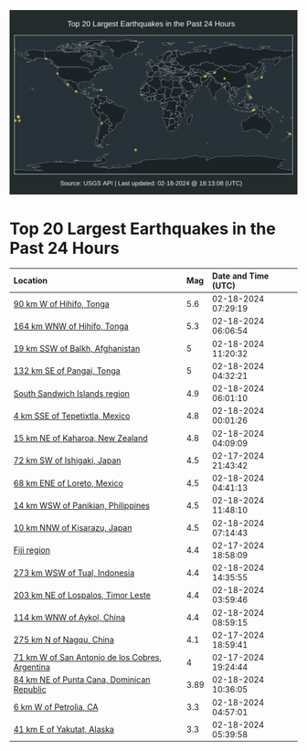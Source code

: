 ![Map](./map.png)

# Top 20 Largest Earthquakes in the Past 24 Hours

| Location | Mag | Date and Time (UTC) |
|:---|:---|:---|
| [90 km W of Hihifo, Tonga](https://earthquake.usgs.gov/earthquakes/eventpage/us7000lzz2) | 5.6 | 02-18-2024 07:29:19 |
| [164 km WNW of Hihifo, Tonga](https://earthquake.usgs.gov/earthquakes/eventpage/us7000lzyu) | 5.3 | 02-18-2024 06:06:54 |
| [19 km SSW of Balkh, Afghanistan](https://earthquake.usgs.gov/earthquakes/eventpage/us7000m003) | 5 | 02-18-2024 11:20:32 |
| [132 km SE of Pangai, Tonga](https://earthquake.usgs.gov/earthquakes/eventpage/us7000lzyl) | 5 | 02-18-2024 04:32:21 |
| [South Sandwich Islands region](https://earthquake.usgs.gov/earthquakes/eventpage/us7000lzyt) | 4.9 | 02-18-2024 06:01:10 |
| [4 km SSE of Tepetixtla, Mexico](https://earthquake.usgs.gov/earthquakes/eventpage/us7000lzx9) | 4.8 | 02-18-2024 00:01:26 |
| [15 km NE of Kaharoa, New Zealand](https://earthquake.usgs.gov/earthquakes/eventpage/us7000lzyd) | 4.8 | 02-18-2024 04:09:09 |
| [72 km SW of Ishigaki, Japan](https://earthquake.usgs.gov/earthquakes/eventpage/us7000lzwn) | 4.5 | 02-17-2024 21:43:42 |
| [68 km ENE of Loreto, Mexico](https://earthquake.usgs.gov/earthquakes/eventpage/us7000lzyk) | 4.5 | 02-18-2024 04:41:13 |
| [14 km WSW of Panikian, Philippines](https://earthquake.usgs.gov/earthquakes/eventpage/us7000m00g) | 4.5 | 02-18-2024 11:48:10 |
| [10 km NNW of Kisarazu, Japan](https://earthquake.usgs.gov/earthquakes/eventpage/us7000lzyx) | 4.5 | 02-18-2024 07:14:43 |
| [Fiji region](https://earthquake.usgs.gov/earthquakes/eventpage/us7000lzw9) | 4.4 | 02-17-2024 18:58:09 |
| [273 km WSW of Tual, Indonesia](https://earthquake.usgs.gov/earthquakes/eventpage/us7000m00u) | 4.4 | 02-18-2024 14:35:55 |
| [203 km NE of Lospalos, Timor Leste](https://earthquake.usgs.gov/earthquakes/eventpage/us7000lzyc) | 4.4 | 02-18-2024 03:59:46 |
| [114 km WNW of Aykol, China](https://earthquake.usgs.gov/earthquakes/eventpage/us7000lzzr) | 4.4 | 02-18-2024 08:59:15 |
| [275 km N of Nagqu, China](https://earthquake.usgs.gov/earthquakes/eventpage/us7000lzw3) | 4.1 | 02-17-2024 18:59:41 |
| [71 km W of San Antonio de los Cobres, Argentina](https://earthquake.usgs.gov/earthquakes/eventpage/us7000lzw7) | 4 | 02-17-2024 19:24:44 |
| [84 km NE of Punta Cana, Dominican Republic](https://earthquake.usgs.gov/earthquakes/eventpage/pr2024049000) | 3.89 | 02-18-2024 10:36:05 |
| [6 km W of Petrolia, CA](https://earthquake.usgs.gov/earthquakes/eventpage/nc74004186) | 3.3 | 02-18-2024 04:57:01 |
| [41 km E of Yakutat, Alaska](https://earthquake.usgs.gov/earthquakes/eventpage/ak024294jnnx) | 3.3 | 02-18-2024 05:39:58 |
